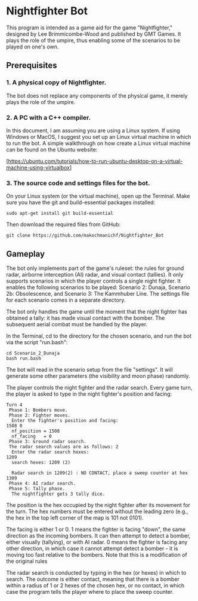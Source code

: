 # Nightfighter Bot

This program is intended as a game aid for the game "Nightfighter," designed by Lee Brimmicombe-Wood and published by GMT Games. It plays the role of the umpire, thus enabling some of the scenarios to be played on one's own. 


## Prerequisites


### 1. A physical copy of Nightfighter.

The bot does not replace any components of the physical game, it merely plays the role of the umpire.


### 2. A PC with a C++ compiler.

In this document, I am assuming you are using a Linux system. If using Windows or MacOS, I suggest you set up an Linux virtual machine in which to run the bot. A simple walkthrough on how create a Linux virtual machine can be found on the Ubuntu website:

[https://ubuntu.com/tutorials/how-to-run-ubuntu-desktop-on-a-virtual-machine-using-virtualbox]



### 3. The source code and settings files for the bot.

On your Linux system (or the virtual machine), open up the Terminal. Make sure you have the git and build-essential packages installed:

```
sudo apt-get install git build-essential
```

Then download the required files from GitHub:

```
git clone https://github.com/makochmanichf/Nightfighter_Bot
```


## Gameplay

The bot only implements part of the game's ruleset: the rules for ground radar, airborne interception (AI) radar, and visual contact (tallies). It only supports scenarios in which the player controls a single night fighter. It enables the following scenarios to be played: Scenario 2: Dunaja, Scenario 2b: Obsolescence, and Scenario 3: The Kammhuber Line. The settings file for each scenario comes in a separate directory. 

The bot only handles the game until the moment that the night fighter has obtained a tally: it has made visual contact with the bomber. The subsequent aerial combat must be handled by the player. 

In the Terminal, cd to the directory for the chosen scenario, and run the bot via the script "run.bash":

```
cd Scenario_2_Dunaja
bash run.bash
```

The bot will read in the scenario setup from the file "settings". It will generate some other parameters (the visibility and moon phase) randomly.

The player controls the night fighter and the radar search. Every game turn, the player is asked to type in the night fighter's position and facing:

```
Turn 4
 Phase 1: Bombers move.
 Phase 2: Fighter moves.
  Enter the fighter's position and facing:
1508 0     
  nf_position = 1508
  nf_facing   = 0
 Phase 3: Ground radar search.
 The radar search values are as follows: 2
  Enter the radar search hexes:
1209
  search hexes: 1209 (2) 

  Radar search in 1209(2) : NO CONTACT, place a sweep counter at hex 1309
 Phase 4: AI radar search.
 Phase 5: Tally phase.
  The nightfighter gets 3 tally dice.
```

The position is the hex occupied by the night fighter after its movement for the turn. The hex numbers must be entered without the leading zero (e.g., the hex in the top left corner of the map is 101 not 0101).

The facing is either 1 or 0. 1 means the fighter is facing "down", the same direction as the incoming bombers. It can then attempt to detect a bomber, either visually (tallying), or with AI radar. 0 means the fighter is facing any other direction, in which case it cannot attempt detect a bomber - it is moving too fast relative to the bombers. Note that this is a modification of the original rules 

The radar search is conducted by typing in the hex (or hexes) in which to search. The outcome is either contact, meaning that there is a bomber within a radius of 1 or 2 hexes of the chosen hex, or no contact, in which case the program tells the player where to place the sweep counter.
